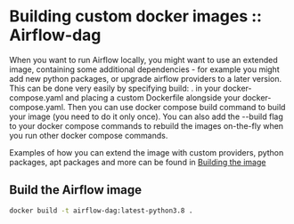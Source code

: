 # Building custom docker images :: Airflow-dag

When you want to run Airflow locally, you might want to use an extended image, containing some additional dependencies - for example you might add new python packages, or upgrade airflow providers to a later version. This can be done very easily by specifying build: . in your docker-compose.yaml and placing a custom Dockerfile alongside your docker-compose.yaml. Then you can use docker compose build command to build your image (you need to do it only once). You can also add the --build flag to your docker compose commands to rebuild the images on-the-fly when you run other docker compose commands.

Examples of how you can extend the image with custom providers, python packages, apt packages and more can be found in [Building the image](https://airflow.apache.org/docs/docker-stack/build.html)

## Build the Airflow image

```bash
docker build -t airflow-dag:latest-python3.8 .
```
